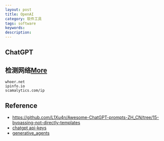 ```yaml
---
layout: post
title: OpenAI
category: 软件工具
tags: software
keywords: 
description: 
---
```


## ChatGPT


## 检测网络[More](https://mailberry.com.cn/2023/04/openai-chatgpt-api-or-plus/)

```
whoer.net
ipinfo.io
scamalytics.com/ip
```

## Reference


* <https://github.com/L1Xu4n/Awesome-ChatGPT-prompts-ZH_CN/tree/15-bypassing-not-directly-templates>
* [chatgpt api-keys](https://platform.openai.com/account/api-keys)
* [generative_agents](https://github.com/joonspk-research/generative_agents)